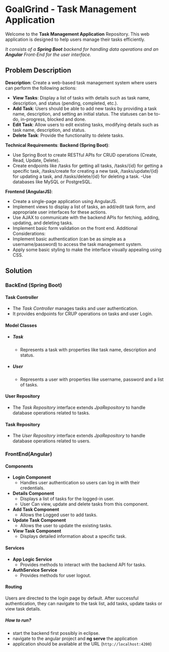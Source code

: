 # GoalGrind - Task Management Application

Welcome to the **Task Management Application** Repository. This web application is designed to help users manage their tasks efficiently.

*It consists of a **Spring Boot** backend for handling data operations and an **Angular** Front-End for the user interface.*

## Problem Description

**Description**: Create a web-based task management system where users can perform the following actions:
- **View Tasks**: Display a list of tasks with details such as task name, description, and status (pending, completed, etc.).
- **Add Task**: Users should be able to add new tasks by providing a task name, description, and setting an initial status. The statuses can be to-do, in-progress, blocked and done.
- **Edit Task**: Allow users to edit existing tasks, modifying details such as task name, description, and status.
- **Delete Task**: Provide the functionality to delete tasks.

**Technical Requirements**:
**Backend (Spring Boot)**:
- Use Spring Boot to create RESTful APIs for CRUD operations (Create, Read, Update, Delete).
- Create endpoints like /tasks for getting all tasks, /tasks/{id} for getting a specific task, /tasks/create for creating a new task, /tasks/update/{id} for updating a task, and /tasks/delete/{id} for deleting a task.
-Use databases like MySQL or PostgreSQL.


**Frontend (AngularJS)**:
- Create a single-page application using AngularJS.
- Implement views to display a list of tasks, an add/edit task form, and appropriate user interfaces for these actions.
- Use AJAX to communicate with the backend APIs for fetching, adding, updating, and deleting tasks.
- Implement basic form validation on the front end. Additional Considerations:
- Implement basic authentication (can be as simple as a username/password) to access the task management system.
- Apply some basic styling to make the interface visually appealing using CSS.



## Solution

### BackEnd (Spring Boot)

#### Task Controller
- The *Task Controller* manages tasks and user authentication.
- It provides endpoints for CRUP operations on tasks and user Login.

#### Model Classes
- ##### Task
  - Represents a task with properties like task name, description and status.
 
- ##### User
  - Represents a user with properties like username, password and a list of tasks.

#### User Repository
- The *Task Repository* interface extends *JpaRepository* to handle database operations related to tasks.

#### Task Repository
- The *User Repository* interface extends *JpaRepository* to handle database operations related to users.


### FrontEnd(Angular)

#### Components
- **Login Component**
  - Handles user authentication so users can log in with their credentials.
- **Details Component**
  - Displays a list of tasks for the logged-in user.
  - User Can view, update and delete tasks from this component.
- **Add Task Component**
  - Allows the Logged user to add tasks.
- **Update Task Component**
  - Allows the user to update the existing tasks.
- **View Task Component**
  - Displays detailed information about a specific task.

#### Services
- **App Logic Service**
  - Provides methods to interact with the backend API for tasks.
- **AuthService Service**
  - Provides methods for user logout.


#### Routing
Users are directed to the login page by default. After successful authentication, they can navigate to the task list, add tasks, update tasks or view task details.


##### How to run?
- start the backend first possibly in eclipse.
- navigate to the angular project and **ng serve** the application
- application should be available at the URL (`http://localhost:4200`)
  

